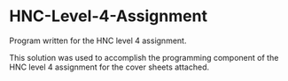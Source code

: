 # HNC-Level-4-Assignment
Program written for the HNC level 4 assignment. 

This solution was used to accomplish the programming component of the HNC level 4 assignment for the cover sheets attached.
